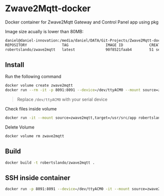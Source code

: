 # Zwave2Mqtt-docker

Docker container for Zwave2Mqtt Gateway and Control Panel app using pkg

Image size acually is lower than 80MB:

```bash
daniel@daniel-innovation:/media/daniel/DATA/Git-Projects/Zwave2Mqtt-docker$ docker images
REPOSITORY                TAG                 IMAGE ID            CREATED             SIZE
robertslando/zwave2mqtt   latest              90f8521faab4        51 seconds ago      77.5MB
```

## Install

Run the following command

```bash
docker volume create zwave2mqtt
docker run --rm -it -p 8091:8091 --device=/dev/ttyACM0 --mount source=zwave2mqtt,target=/usr/src/app robertslando/zwave2mqtt:latest
```

> Replace `/dev/ttyACM0` with your serial device

Check files inside volume

```bash
docker run -it --mount source=zwave2mqtt,target=/usr/src/app robertslando/zwave2mqtt:latest find /usr/src/app
```

Delete Volume

```bash
docker volume rm zwave2mqtt
```

## Build

```bash
docker build -t robertslando/zwave2mqtt .
```

## SSH inside container

```bash
docker run -p 8091:8091 --device=/dev/ttyACM0 -it --mount source=zwave2mqtt,target=/usr/src/app robertslando/zwave2mqtt:latest sh
```